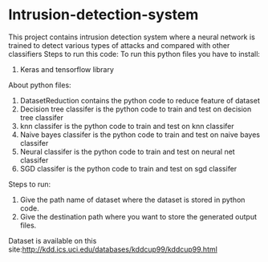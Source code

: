 # Intrusion-detection-system
This project contains intrusion detection system where a neural network is trained to detect various types of attacks and compared with other classifiers
Steps to run this code:
To run this python files you have to install:
1) Keras and tensorflow library

About python files:
1) DatasetReduction contains the python code to reduce feature of dataset
2) Decision tree classifer is the python code to train and test on decision tree classifer
3) knn classifer is the python code to train and test on knn classifer
4) Naive bayes classifer is the python code to train and test on naive bayes classifer
5) Neural classifer is the python code to train and test on neural net classifer
6) SGD classifer is the python code to train and test on sgd classifer

Steps to run:
1) Give the path name of dataset where the dataset is stored in python code.
2) Give the destination path where you want to store the generated output files.

Dataset is available on this site:http://kdd.ics.uci.edu/databases/kddcup99/kddcup99.html
